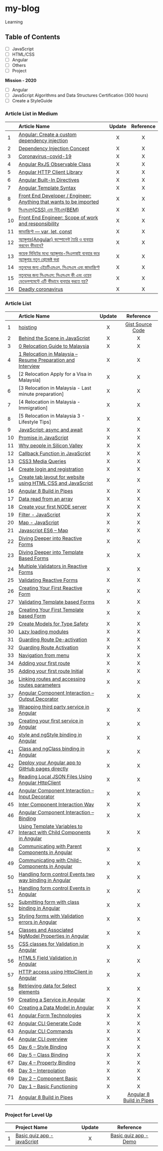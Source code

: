 # my-blog
Learning
## Table of Contents
- [ ] JavaScript
- [ ] HTML/CSS
- [ ] Angular
- [ ] Others
- [ ] Project

**Mission - 2020**
- [ ] Angular
- [ ] JavaScript Algorithms and Data Structures Certification (300 hours)
- [ ] Create a StyleGuide

### Article List in Medium

|  | Article Name   |      Update       |  Reference | 
|----------|:-------------|:------:|:------:|
| 1 | [Angular: Create a custom dependency injection](https://medium.com/@bipon68/angular-create-a-custom-dependency-injection-4fd50d84ef42) | X | X |
| 2 | [Dependency Injection Concept](https://medium.com/@bipon68/dependency-injection-concept-5c6604a778e6) | X | X |
| 3 | [Coronavirus-covid-19](https://bit.ly/3anqftc) | X | X |
| 4 | [Angular RxJS Observable Class](https://medium.com/@bipon68/angular-rxjs-observable-class-d037cc7ce318) | X | X |
| 5 | [Angular HTTP Client Library](https://medium.com/@bipon68/angular-http-client-library-4a305d99e4af) | X | X |
| 6 | [Angular Built-In Directives](https://medium.com/@bipon68/angular-built-in-directives-f2a4601faac6) | X | X |
| 7 | [Angular Template Syntax](https://medium.com/@bipon68/angular-template-syntax-bd54e4bcb035) | X | X |
| 8 | [Front End Developer / Engineer: Anything that wants to be imported](https://medium.com/@bipon68/front-end-developer-engineer-anything-that-wants-to-be-imported-e3032a984663) | X | X |
| 9 | [সিএসএস(CSS) এবং বিইএম(BEM)](https://bit.ly/2WRzXA0) | X | X |
| 10 | [Front End Engineer: Scope of work and responsibility](https://medium.com/@bipon68/front-end-engineer-scope-of-work-and-responsibility-a993230af3df) | X | X |
| 11 | [জাভাস্ক্রিপ্ট — var, let, const](https://bit.ly/2UNHCwV) | X | X |
| 12 | [অ্যাঙ্গুলার(Angular) কম্পোনেন্ট তৈরি ও ব্যবহার করবেন কীভাবে?](https://bit.ly/33UGWKa) | X | X |
| 13 | [কয়েক মিনিটের মধ্যে অ্যাঙ্গুলার-সিএলআই ব্যবহার করে অ্যাঙ্গুলার নতুন প্রোজেক্ট করা](https://bit.ly/2WQBFll) | X | X |
| 14 | [নতুনদের জন্য এইচটিএমএল, সিএসএস এবং জাভাস্ক্রিপ্ট](https://bit.ly/2xzblS0) | X | X |
| 15 | [নতুনদের জন্য সিএসএস: সিএসএস কী এবং ওয়েব ডেভেলপমেন্টে এটি কীভাবে ব্যবহার করতে হয়?](https://bit.ly/2UsGAHz) | X | X |
| 16 | [Deadly coronavirus](https://medium.com/@bipon68/deadly-coronavirus-3c5ccc714283) | X | X |


### Article List

|  | Article Name   |      Update       |  Reference | 
|----------|:-------------|:------:|:------:|
| 1 | [hoisting](https://bipon.me/the-concept-of-hoisting-in-javascript/) | X | [Gist Source Code](https://gist.github.com/bipon68/d0f014931653b0629a16b143c538d8e4)|
| 2 | [Behind the Scene in JavaScript](https://bipon.me/behind-the-scene-in-javascript/) | X | X |
| 3 | [0 Relocation Guide to Malaysia](https://bipon.me/relocation/) | X | X |
| 4 | [1 Relocation in Malaysia – Resume Preparation and Interview](https://bipon.me/relocation-in-malaysia-resume-preparation-and-interview/) | X | X |
| 5 | [2 Relocation Apply for a Visa in Malaysia] | X | X |
| 6 | [3 Relocation in Malaysia - Last minute preparation] | X | X |
| 7 | [4 Relocation in Malaysia - Immigration] | X | X |
| 8 | [5 Relocation in Malaysia 3 - Lifestyle Tips] | X | X |
| 9 | [JavaScript: async and await](https://bipon.me/javascript-async-and-await/) | X | X |
| 10 | [Promise in JavaScript](https://bipon.me/promise-in-javascript/) | X | X |
| 11 | [Why people in Silicon Valley](https://bipon.me/why-people-in-silicon-valley-are-against-the-use-of-technology-for-children/) | X | X |
| 12 | [Callback Function in JavaScript](https://bipon.me/callback-function/) | X | X |
| 13 | [CSS3 Media Queries](https://bipon.me/css3-media-queries/) | X | X |
| 14 | [Create login and registration](https://bipon.me/create-login-and-registration-form-using-html-css-and-javascript/) | X | X |
| 15 | [Create tab layout for website using HTML CSS and JavaScript](https://bipon.me/create-tab-layout-for-website-using-html-css-and-javascript/) | X | X |
| 16 | [Angular 8 Build in Pipes](https://bipon.me/angular-8-build-in-pipes/) | X | X |
| 17 | [Data read from an array](https://bipon.me/date-read-from-an-array/) | X | X |
| 18 | [Create your first NODE server](https://bipon.me/create-your-first-node-server/) | X | X |
| 19 | [Filter - JavaScript](https://bipon.me/filter/) | X | X |
| 20 | [Map - JavaScript](https://bipon.me/map/) | X | X |
| 21 | [Javascript ES6 – Map](https://bipon.me/javascript-es6-map/) | X | X |
| 22 | [Diving Deeper into Reactive Forms](https://bipon.me/diving-deeper-into-reactive-forms/) | X | X |
| 23 | [Diving Deeper into Template Based Forms](https://bipon.me/diving-deeper-template-based-forms/)| X | X |
| 24 | [Multiple Validators in Reactive Forms](https://bipon.me/multiple-validators-in-reactive-forms/) | X | X |
| 25 | [Validating Reactive Forms](https://bipon.me/validating-reactive-forms/) | X | X |
| 26 | [Creating Your First Reactive Form](https://bipon.me/creating-your-first-reactive-form/) | X | X |
| 27 | [Validating Template based Forms](https://bipon.me/validating-template-based-forms/) | X | X |
| 28 | [Creating Your First Template based Form](https://bipon.me/creating-your-first-template-based-form/) | X | X |
| 29 | [Create Models for Type Safety](https://bipon.me/create-models-for-type-safety/) | X | X |
| 30 | [Lazy loading modules](https://bipon.me/lazy-loading-modules/) | X | X |
| 31 | [Guarding Route De-activation](https://bipon.me/guarding-route-de-activation/) | X | X |
| 32 | [Guarding Route Activation](https://bipon.me/guarding-route-activation/) | X | X |
| 33 | [Navigation from menu](https://bipon.me/navigation-from-menu/) | X | X |
| 34 | [Adding your first route](https://bipon.me/adding-your-first-route-2/) | X | X |
| 35 | [Adding your first route Initial](https://bipon.me/adding-your-first-route/) | X | X |
| 36 | [Linking routes and accessing routes parameters](https://bipon.me/linking-routes-and-accessing-routes-parameters/) | X | X |
| 37 | [Angular Component Interaction – Output Decorator](https://bipon.me/angular-component-interaction-output-decorator/) | X | X |
| 38 | [Wrapping third party service in Angular](https://bipon.me/wrapping-third-party-service-in-angular/) | X | X |
| 39 | [Creating your first service in Angular](https://bipon.me/creating-your-first-service-in-angular/) | X | X |
| 40 | [style and ngStyle binding in Angular](https://bipon.me/style-and-ngstyle-binding-in-angular/) | X | X |
| 41 | [Class and ngClass binding in Angular](https://bipon.me/class-binding-in-angular/) | X | X |
| 42 | [Deploy your Angular app to GitHub pages directly](https://bipon.me/deploying-angular-apps-to-github-pages/) | X | X |
| 43 | [Reading Local JSON Files Using Angular HttpClient](https://bipon.me/reading-local-json-files-using-angular-httpclient/) | X | X |
| 44 | [Angular Component Interaction – Input Decorator](https://bipon.me/angular-component-interaction-input-decorator/) | X | X |
| 45 | [Inter Component Interaction Way](https://bipon.me/inter-component-interaction-way/) | X | X |
| 46 | [Angular Component Interaction – Binding](https://bipon.me/angular-component-interaction-binding/) | X | X |
| 47 | [Using Template Variables to Interact with Child Components in Angular](https://bipon.me/using-template-variables-to-interact-with-child-components-in-angular/) | X | X |
| 48 | [Communicating with Parent Components in Angular](https://bipon.me/communicating-with-parent-components-in-angular/) | X | X |
| 49 | [Communicating with Child-Components in Angular](https://bipon.me/communicating-with-child-components-in-angular/) | X | X |
| 50 | [Handling form control Events two way binding in Angular](https://bipon.me/handling-form-control-events-two-way-binding-in-angular/) | X | X |
| 51 | [Handling form control Events in Angular](https://bipon.me/handling-form-control-events-in-angular/) | X | X |
| 52 | [Submitting form with class binding in Angular](https://bipon.me/submitting-form-with-class-binding-in-angular/) | X | X |
| 53 | [Styling forms with Validation errors in Angular](https://bipon.me/styling-forms-with-validation-errors/) | X | X |
| 54 | [Classes and Associated NgModel Properties in Angular](https://bipon.me/classes-and-associated-ngmodel-properties-in-angular/)| X | X |
| 55 | [CSS classes for Validation in Angular](https://bipon.me/css-classes-for-validation-in-angular/) | X | X |
| 56 | [HTML5 Field Validation in Angular](https://bipon.me/html5-field-validation-in-angular/) | X | X |
| 57 | [HTTP access using HttpClient in Angular](https://bipon.me/http-access-using-httpclient-in-angular/) | X | X |
| 58 | [Retrieving data for Select elements](https://bipon.me/retrieving-data-for-select-elements/) | X | X |
| 59 | [Creating a Service in Angular](https://bipon.me/creating-a-service-in-angular/) | X | X |
| 60 | [Creating a Data Model in Angular](https://bipon.me/creating-a-data-model-in-angular/) | X | X |
| 61 | [Angular Form Technologies](https://bipon.me/angular-form-technologies/) | X | X |
| 62 | [Angular CLI Generate Code](https://bipon.me/angular-cli-generate-code/) | X | X |
| 63 | [Angular CLI Commands](https://bipon.me/angular-cli-commands/) | X | X |
| 64 | [Angular CLI overview](https://bipon.me/angular-cli-overview/) | X | X |
| 65 | [Day 6 – Style Binding](https://bipon.me/day-6-style-binding/) | X | X |
| 66 | [Day 5 – Class Binding](https://bipon.me/day-5-class-binding/) | X | X |
| 67 | [Day 4 – Property Binding](https://bipon.me/day-4-property-binding/) | X | X |
| 68 | [Day 3 – Interpolation](https://bipon.me/day-3-interpolation/) | X | X |
| 69 | [Day 2 – Component Basic](https://bipon.me/day-2-component-basic/) | X | X |
| 70 | [Day 1 – Basic Functioning](https://bipon.me/day-1-basic-functioning/) | X | X |
| 71 | [Angular 8 Build in Pipes](https://bipon.me/angular-8-build-in-pipes/) | X | [Angular 8 Build in Pipes](https://bipon.me/angular-8-build-in-pipes/) |


### Project for Level Up

|  | Project Name   |      Update       |  Reference | 
|----------|:-------------|:------:|:------:|
| 1 | [Basic quiz app - javaScript](https://github.com/bipon68/basic-quiz-app) | X | [Basic quiz app - Demo](https://bipon68.github.io/basic-quiz-app/)|

